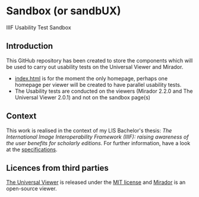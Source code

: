 # Sandbox (or sandbUX)
IIIF Usability Test Sandbox

## Introduction
This GitHub repository has been created to store the components which will be used to carry out usability tests on the Universal Viewer and Mirador.
- [index.html](index.html) is for the moment the only homepage, perhaps one homepage per viewer will be created to have parallel usability tests.
- The Usability tests are conducted on the viewers (Mirador 2.2.0 and The Universal Viewer 2.0.1) and not on the sandbox page(s)

## Context
This work is realised in the context of my LIS Bachelor's thesis: _The International Image Interoperability Framework (IIIF): raising awareness of the user benefits for scholarly editions_. For further information, have a look at the [specifications](https://julienaraemy.wordpress.com/2017/01/30/my-bachelors-thesis/).

## Licences from third parties
[The Universal Viewer](https://github.com/universalviewer/universalviewer) is released under the [MIT license](https://github.com/UniversalViewer/universalviewer/blob/master/LICENSE.txt) and [Mirador](https://github.com/projectmirador/mirador) is an open-source viewer.
